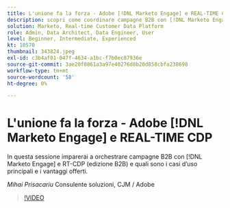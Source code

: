 ```yaml
---
title: L'unione fa la forza - Adobe [!DNL Marketo Engage] e REAL-TIME CDP
description: scopri come coordinare campagne B2B con [!DNL Marketo Engage] e RT-CDP (edizione B2B)
solution: Marketo, Real-time Customer Data Platform
role: Admin, Data Architect, Data Engineer, User
level: Beginner, Intermediate, Experienced
kt: 10570
thumbnail: 343824.jpeg
exl-id: c3b4af01-047f-4634-a1bc-f7b0ec87936e
source-git-commit: 3ae20f0861a3a97e40276d8b20d858cbfa238698
workflow-type: tm+mt
source-wordcount: '58'
ht-degree: 0%

---
```


# L&#39;unione fa la forza - Adobe [!DNL Marketo Engage] e REAL-TIME CDP

In questa sessione imparerai a orchestrare campagne B2B con [!DNL Marketo Engage] e RT-CDP (edizione B2B) e quali sono i casi d’uso principali e i vantaggi offerti.

*Mihai Prisacariu* Consulente soluzioni, CJM / Adobe

>[!VIDEO](https://video.tv.adobe.com/v/343824/?quality=12&learn=on)
